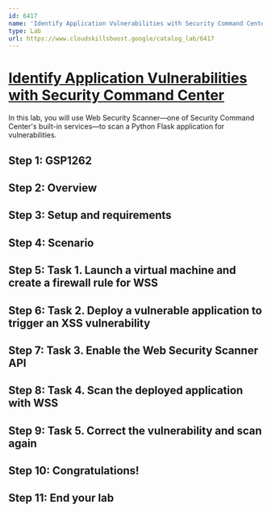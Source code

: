 ```yaml
---
id: 6417
name: 'Identify Application Vulnerabilities with Security Command Center'
type: Lab
url: https://www.cloudskillsboost.google/catalog_lab/6417
---
```


# [Identify Application Vulnerabilities with Security Command Center](https://www.cloudskillsboost.google/catalog_lab/6417)

In this lab, you will use Web Security Scanner—one of Security Command Center's built-in services—to scan a Python Flask application for vulnerabilities.

## Step 1: GSP1262

## Step 2: Overview

## Step 3: Setup and requirements

## Step 4: Scenario

## Step 5: Task 1. Launch a virtual machine and create a firewall rule for WSS

## Step 6: Task 2. Deploy a vulnerable application to trigger an XSS vulnerability

## Step 7: Task 3. Enable the Web Security Scanner API

## Step 8: Task 4. Scan the deployed application with WSS

## Step 9: Task 5. Correct the vulnerability and scan again

## Step 10: Congratulations!

## Step 11: End your lab
